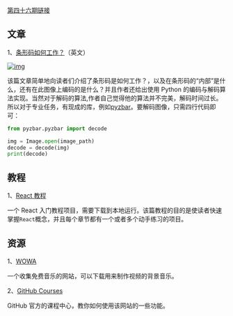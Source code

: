 [第四十六期链接](https://github.com/ruanyf/weekly/blob/master/docs/issue-46.md)

## 文章

1、[条形码如何工作？](https://habr.com/en/post/439768/)（英文）

[![img](https://camo.githubusercontent.com/8f78546348e2ab21f6023b406800cee6707517c2f13636127d3d3a6cc09e90cf/68747470733a2f2f7777772e77616e67626173652e636f6d2f626c6f67696d672f61737365742f3230313930332f6267323031393033303831372e6a7067)](https://camo.githubusercontent.com/8f78546348e2ab21f6023b406800cee6707517c2f13636127d3d3a6cc09e90cf/68747470733a2f2f7777772e77616e67626173652e636f6d2f626c6f67696d672f61737365742f3230313930332f6267323031393033303831372e6a7067)

该篇文章简单地向读者们介绍了条形码是如何工作？，以及在条形码的“内部”是什么，还有在此图像上编码的是什么？并且作者还给出使用 Python 的编码与解码算法实现。当然对于解码的算法,作者自己觉得他的算法并不完美，解码时间过长。所以对于专业任务，有现成的库，例如[pyzbar](https://pypi.org/project/pyzbar/)。要解码图像，只需四行代码即可：

```Python
from pyzbar.pyzbar import decode

img = Image.open(image_path)
decode = decode(img)
print(decode)
```

## 教程

1、[React 教程](https://github.com/tyroprogrammer/learn-react-app)

一个 React 入门教程项目，需要下载到本地运行。该篇教程的目的是使读者快速掌握`React`概念，并且每个章节都有一个或者多个动手练习的项目。

## 资源

1、[WOWA](https://www.wowa.me/)

一个收集免费音乐的网站，可以下载用来制作视频的背景音乐。

2、[GitHub Courses](https://lab.github.com/courses)

GitHub 官方的课程中心，教你如何使用该网站的一些功能。

